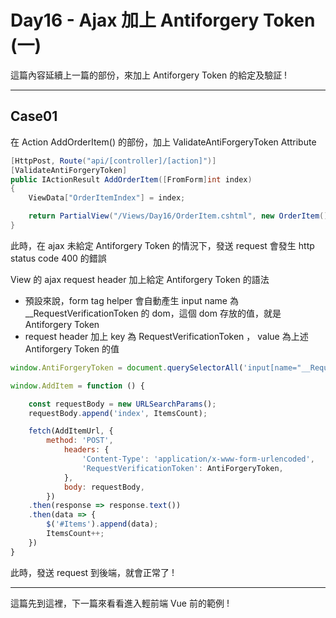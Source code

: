 # Day16 - Ajax 加上 Antiforgery Token (一)

這篇內容延續上一篇的部份，來加上 Antiforgery Token 的給定及驗証 !

---

## Case01

在 Action AddOrderItem() 的部份，加上 ValidateAntiForgeryToken Attribute

```csharp
[HttpPost, Route("api/[controller]/[action]")]
[ValidateAntiForgeryToken]
public IActionResult AddOrderItem([FromForm]int index)
{
    ViewData["OrderItemIndex"] = index;

    return PartialView("/Views/Day16/OrderItem.cshtml", new OrderItem() );
}
```

此時，在 ajax 未給定 Antiforgery Token 的情況下，發送 request 會發生 http status code 400 的錯誤

View 的 ajax request header 加上給定 Antiforgery Token 的語法

- 預設來說，form tag helper 會自動產生 input name 為 __RequestVerificationToken 的 dom，這個 dom 存放的值，就是 Antiforgery Token
- request header 加上 key 為 RequestVerificationToken ， value 為上述 Antiforgery Token 的值

```js
window.AntiForgeryToken = document.querySelectorAll('input[name="__RequestVerificationToken"]')[0].value;

window.AddItem = function () {

    const requestBody = new URLSearchParams();
    requestBody.append('index', ItemsCount);

    fetch(AddItemUrl, {
        method: 'POST',
            headers: {
                'Content-Type': 'application/x-www-form-urlencoded',
                'RequestVerificationToken': AntiForgeryToken,
            },
            body: requestBody,
        })
    .then(response => response.text())
    .then(data => {
        $('#Items').append(data);
        ItemsCount++;
    })
}
```

此時，發送 request 到後端，就會正常了 !

---

這篇先到這裡，下一篇來看看進入輕前端 Vue 前的範例 !
